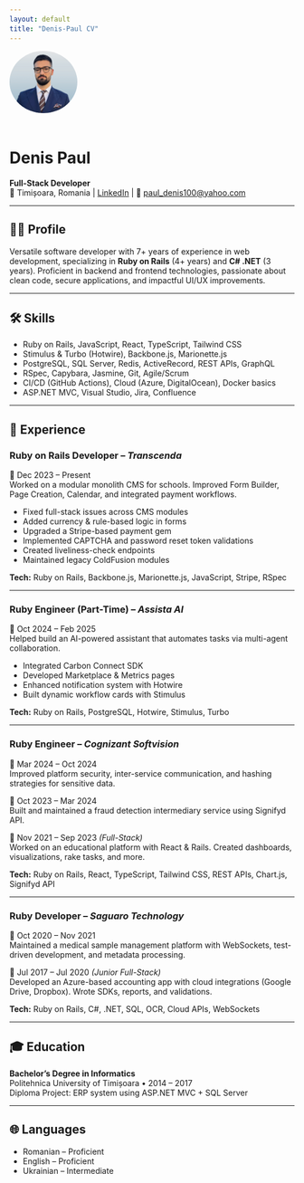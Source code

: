 ```yaml
---
layout: default
title: "Denis-Paul CV"
---
```


<img src="/assets/images/logo.png" alt="Denis Paul" style="width: 120px; border-radius: 50%; margin-bottom: 20px;">

# Denis Paul
**Full-Stack Developer**  
📍 Timișoara, Romania | [LinkedIn](https://www.linkedin.com/in/denis-n-paul) | 📧 paul_denis100@yahoo.com  

---

## 🧑‍💻 Profile

Versatile software developer with 7+ years of experience in web development, specializing in **Ruby on Rails** (4+ years) and **C# .NET** (3 years). Proficient in backend and frontend technologies, passionate about clean code, secure applications, and impactful UI/UX improvements.

---

## 🛠️ Skills

- Ruby on Rails, JavaScript, React, TypeScript, Tailwind CSS  
- Stimulus & Turbo (Hotwire), Backbone.js, Marionette.js  
- PostgreSQL, SQL Server, Redis, ActiveRecord, REST APIs, GraphQL  
- RSpec, Capybara, Jasmine, Git, Agile/Scrum  
- CI/CD (GitHub Actions), Cloud (Azure, DigitalOcean), Docker basics  
- ASP.NET MVC, Visual Studio, Jira, Confluence  

---

## 💼 Experience

### **Ruby on Rails Developer** – *Transcenda*  
📅 Dec 2023 – Present  
Worked on a modular monolith CMS for schools. Improved Form Builder, Page Creation, Calendar, and integrated payment workflows.

- Fixed full-stack issues across CMS modules  
- Added currency & rule-based logic in forms  
- Upgraded a Stripe-based payment gem  
- Implemented CAPTCHA and password reset token validations  
- Created liveliness-check endpoints  
- Maintained legacy ColdFusion modules  

**Tech:** Ruby on Rails, Backbone.js, Marionette.js, JavaScript, Stripe, RSpec

---

### **Ruby Engineer (Part-Time)** – *Assista AI*  
📅 Oct 2024 – Feb 2025  
Helped build an AI-powered assistant that automates tasks via multi-agent collaboration.

- Integrated Carbon Connect SDK  
- Developed Marketplace & Metrics pages  
- Enhanced notification system with Hotwire  
- Built dynamic workflow cards with Stimulus  

**Tech:** Ruby on Rails, PostgreSQL, Hotwire, Stimulus, Turbo

---

### **Ruby Engineer** – *Cognizant Softvision*  
📅 Mar 2024 – Oct 2024  
Improved platform security, inter-service communication, and hashing strategies for sensitive data.

📅 Oct 2023 – Mar 2024  
Built and maintained a fraud detection intermediary service using Signifyd API.

📅 Nov 2021 – Sep 2023 *(Full-Stack)*  
Worked on an educational platform with React & Rails. Created dashboards, visualizations, rake tasks, and more.

**Tech:** Ruby on Rails, React, TypeScript, Tailwind CSS, REST APIs, Chart.js, Signifyd API

---

### **Ruby Developer** – *Saguaro Technology*  
📅 Oct 2020 – Nov 2021  
Maintained a medical sample management platform with WebSockets, test-driven development, and metadata processing.

📅 Jul 2017 – Jul 2020 *(Junior Full-Stack)*  
Developed an Azure-based accounting app with cloud integrations (Google Drive, Dropbox). Wrote SDKs, reports, and validations.

**Tech:** Ruby on Rails, C#, .NET, SQL, OCR, Cloud APIs, WebSockets

---

## 🎓 Education

**Bachelor’s Degree in Informatics**  
Politehnica University of Timișoara • 2014 – 2017  
Diploma Project: ERP system using ASP.NET MVC + SQL Server

---

## 🌐 Languages

- Romanian – Proficient  
- English – Proficient  
- Ukrainian – Intermediate  
